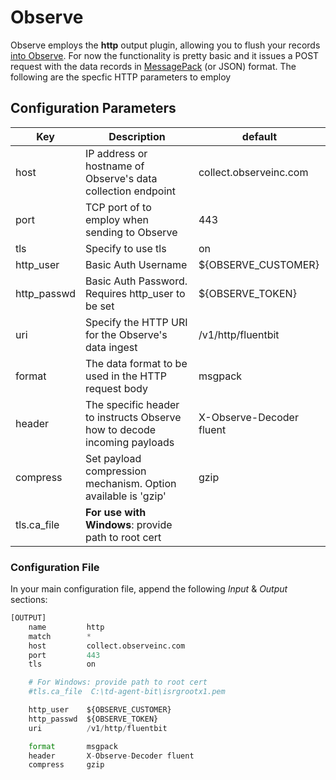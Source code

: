 # Observe

Observe employs the **http** output plugin, allowing you to flush your records [into Observe](https://docs.observeinc.com/en/latest/content/data-ingestion/forwarders/fluentbit.html). For now the functionality is pretty basic and it issues a POST request with the data records in [MessagePack](http://msgpack.org) (or JSON) format.  The following are the specfic HTTP parameters to employ

## Configuration Parameters

| Key                        | Description                                                                                                                                                                                                                                                                                                                        | default   |
| -------------------------- | ---------------------------------------------------------------------------------------------------------------------------------------------------------------------------------------------------------------------------------------------------------------------------------------------------------------------------------- | --------- |
| host                       | IP address or hostname of Observe's data collection endpoint                                                                                                                                                                                                                                                                       | collect.observeinc.com |
| port                       | TCP port of to employ when sending to Observe                                                                                                                                                                                                                                                                                      | 443      |
| tls                        | Specify to use tls                                                                                                                                                                                                                                                                                                                 | on       |
| http_user                  | Basic Auth Username                                                                                                                                                                                                                                                                                                                | ${OBSERVE_CUSTOMER} |
| http_passwd                | Basic Auth Password. Requires http\_user to be set                                                                                                                                                                                                                                                                                 | ${OBSERVE_TOKEN} |
| uri                        | Specify the HTTP URI for the Observe's data ingest                                                                                                                                                                                                                                                                                 | /v1/http/fluentbit |
| format                     | The data format to be used in the HTTP request body                                                                                                                                                                                                                                                                                | msgpack   |
| header                     | The specific header to instructs Observe how to decode incoming payloads                                                                                                                                                                                                                                                           | X-Observe-Decoder fluent |
| compress                   | Set payload compression mechanism. Option available is 'gzip'                                                                                                                                                                                                                                                                      | gzip      |
| tls.ca_file                | **For use with Windows**: provide path to root cert                                                                                                                                                                                                                                                                                |           |

### Configuration File

In your main configuration file, append the following _Input_ & _Output_ sections:

```python
[OUTPUT]
    name         http
    match        *
    host         collect.observeinc.com
    port         443
    tls          on

    # For Windows: provide path to root cert
    #tls.ca_file  C:\td-agent-bit\isrgrootx1.pem

    http_user    ${OBSERVE_CUSTOMER}
    http_passwd  ${OBSERVE_TOKEN}
    uri          /v1/http/fluentbit

    format       msgpack
    header       X-Observe-Decoder fluent
    compress     gzip
```
